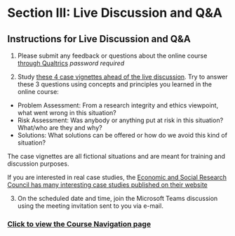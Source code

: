 # Section III: Live Discussion and Q&A

## Instructions for Live Discussion and Q&A

1. Please submit any feedback or questions about the online course [through Qualtrics](https://oxfordeducation.eu.qualtrics.com/jfe/form/SV_0qttClYl3rULzXT) _password required_

2. Study [these 4 case vignettes ahead of the live discussion](casevignettes.pdf). Try to answer these 3 questions using concepts and principles you learned in the online course:
* Problem Assessment: From a research integrity and ethics viewpoint, what went wrong in this situation?
* Risk Assessment: Was anybody or anything put at risk in this situation? What/who are they and why?
* Solutions: What solutions can be offered or how do we avoid this kind of situation?

The case vignettes are all fictional situations and are meant for training and discussion purposes.

If you are interested in real case studies, the [Economic and Social Research Council has many interesting case studies published on their website](https://esrc.ukri.org/funding/guidance-for-applicants/research-ethics/ethics-case-studies/)

3. On the scheduled date and time, join the Microsoft Teams discussion using the meeting invitation sent to you via e-mail.

### [Click to view the Course Navigation page](toc.md)
